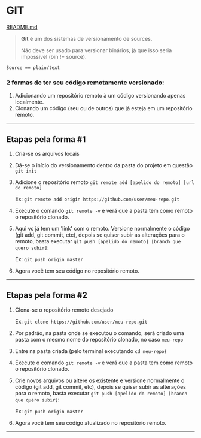 # GIT

[README.md](README.md)

> **Git** é um dos sistemas de versionamento de sources.
>
> Não deve ser usado para versionar binários, já que isso seria impossível (bin != source).

```
Source == plain/text
```

### 2 formas de ter seu código remotamente versionado:

1. Adicionando um repositório remoto à um código versionando apenas localmente.
2. Clonando um código (seu ou de outros) que já esteja em um repositório remoto.

----

## Etapas pela forma #1

1. Cria-se os arquivos locais

2. Dá-se o início do versionamento dentro da pasta do projeto em questão `git init`

3. Adicione o repositório remoto `git remote add [apelido do remoto] [url do remoto]`

    Ex: `git remote add origin https://github.com/user/meu-repo.git`

4. Execute o comando `git remote -v` e verá que a pasta tem como remoto o repositório clonado.

5. Aqui vc já tem um 'link' com o remoto. Versione normalmente o código (git add, git commit, etc), depois se quiser subir as alterações para o remoto, basta executar `git push [apelido do remoto] [branch que quero subir]`:

    Ex: `git push origin master`

6. Agora você tem seu código no repositório remoto.

----

## Etapas pela forma #2

1. Clona-se o repositório remoto desejado

    Ex: `git clone https://github.com/user/meu-repo.git`

2. Por padrão, na pasta onde se executou o comando, será criado uma pasta com o mesmo nome do repositório clonado, no caso `meu-repo`

3. Entre na pasta criada (pelo terminal executando `cd meu-repo`)

4. Execute o comando `git remote -v` e verá que a pasta tem como remoto o repositório clonado.

5. Crie novos arquivos ou altere os existente e versione normalmente o código (git add, git commit, etc), depois se quiser subir as alterações para o remoto, basta executar `git push [apelido do remoto] [branch que quero subir]`:

    Ex: `git push origin master`
6. Agora você tem seu código atualizado no repositório remoto.

----
